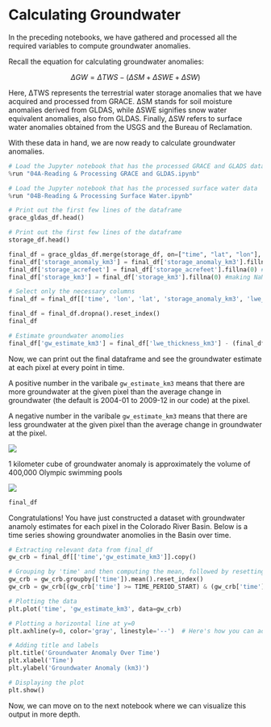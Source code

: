 # Calculating Groundwater

In the preceding notebooks, we have gathered and processed all the required variables to compute groundwater anomalies.

Recall the equation for calculating groundwater anomalies:

$$ΔGW = ΔTWS - (ΔSM + ΔSWE + ΔSW)$$

Here, ΔTWS represents the terrestrial water storage anomalies that we have acquired and processed from GRACE. ΔSM stands for soil moisture anomalies derived from GLDAS, while ΔSWE signifies snow water equivalent anomalies, also from GLDAS. Finally, ΔSW refers to surface water anomalies obtained from the USGS and the Bureau of Reclamation.

With these data in hand, we are now ready to calculate groundwater anomalies.

```python
# Load the Jupyter notebook that has the processed GRACE and GLADS data
%run "04A-Reading & Processing GRACE and GLDAS.ipynb"
```

```python
# Load the Jupyter notebook that has the processed surface water data
%run "04B-Reading & Processing Surface Water.ipynb"
```

```python
# Print out the first few lines of the dataframe
grace_gldas_df.head()
```

```python
# Print out the first few lines of the dataframe
storage_df.head()
```

```python
final_df = grace_gldas_df.merge(storage_df, on=["time", "lat", "lon"], how="outer")
final_df['storage_anomaly_km3'] = final_df['storage_anomaly_km3'].fillna(0) #making NaN values 0 for reservoir data
final_df['storage_acrefeet'] = final_df['storage_acrefeet'].fillna(0) #making NaN values 0 for reservoir data
final_df['storage_km3'] = final_df['storage_km3'].fillna(0) #making NaN values 0 for reservoir data

# Select only the necessary columns
final_df = final_df[['time', 'lon', 'lat', 'storage_anomaly_km3', 'lwe_thickness_km3', 'uncertainty_km3', 'SWE_anomaly_km3', 'RM_anomaly_km3']]
```

```python
final_df = final_df.dropna().reset_index()
final_df
```

```python
# Estimate groundwater anomolies
final_df['gw_estimate_km3'] = final_df['lwe_thickness_km3'] - (final_df['SWE_anomaly_km3'] + final_df['RM_anomaly_km3'] + final_df['storage_anomaly_km3'])
```

Now, we can print out the final dataframe and see the groundwater estimate at each pixel at every point in time. 

A positive number in the varibale `gw_estimate_km3` means that there are more groundwater at the given pixel than the average change in groundwater (the default is 2004-01 to 2009-12 in our code) at the pixel.

A negative number in the varibale `gw_estimate_km3` means that there are less groundwater at the given pixel than the average change in groundwater at the pixel.

<img src='images/groundwater_anomaly.png'>

1 kilometer cube of groundwater anomaly is approximately the volume of 400,000 Olympic swimming pools

<img src='images/swimming_pool.png'>

```python
final_df
```

Congratulations! You have just constructed a dataset with groundwater anamoly estimates for each pixel in the Colorado River Basin. Below is a time series showing groundwater anomolies in the Basin over time.

```python
# Extracting relevant data from final_df
gw_crb = final_df[['time','gw_estimate_km3']].copy()

# Grouping by 'time' and then computing the mean, followed by resetting the index
gw_crb = gw_crb.groupby(['time']).mean().reset_index()
gw_crb = gw_crb[(gw_crb['time'] >= TIME_PERIOD_START) & (gw_crb['time'] <= TIME_PERIOD_END)]

# Plotting the data
plt.plot('time', 'gw_estimate_km3', data=gw_crb)

# Plotting a horizontal line at y=0
plt.axhline(y=0, color='gray', linestyle='--')  # Here's how you can add the line. Adjust color and linestyle as needed.

# Adding title and labels
plt.title('Groundwater Anomaly Over Time')
plt.xlabel('Time')
plt.ylabel('Groundwater Anomaly (km3)')

# Displaying the plot
plt.show()
```

Now, we can move on to the next notebook where we can visualize this output in more depth. 
